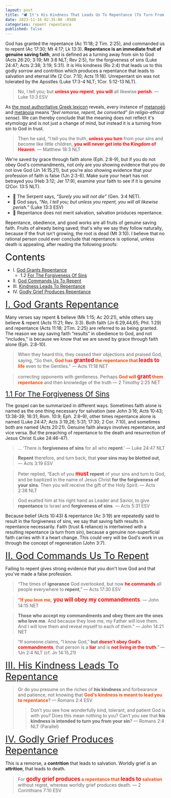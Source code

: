 ```yaml
---
layout: post
title: "🕊️ It's His Kindness That Leads Us To Repentance (To Turn From Our Sin)"
date: 2023-11-16 02:35:00 -0500
categories: repent repentance
published: false
---
```


<!-- God Has Granted The Repentance That Leads To Salvation -->

God has granted the repentance (Ac 11:18; 2 Tim. 2:25), and commanded us to repent (Ac 17:30; Mt 4:17; Lk 13:3). **Repentance is an immediate fruit of genuine saving faith**, and is defined as a turning away from sin to God (Acts 26:20; 3:19; Mt 3:8 NLT; Rev 2:5), for the forgiveness of sins (Luke 24:47; Acts 2:38; 3:19; 5:31). It is His kindness (Ro 2:4) that leads us to this godly sorrow and contrition which produces a repentance that leads to salvation and eternal life (2 Cor. 7:10; Acts 11:18). Unrepentant sin was not tolerated by the Apostles (Luke 17:3-4 NLT; 1Cor. 5:12-13 NLT).

> No, I tell you; but <span style="font-weight:bold;color:red;">unless you repent</span>, <span style="font-weight:bold;color:red;">you will</span> all likewise <span style="font-weight:bold;color:red;">perish</span>. &mdash; Luke 13:3 ESV

As [the most authoritative Greek lexicon](https://sevenshepherd.github.io/repentance/) reveals, every instance of [metanoéō](/assets/images/greek/metanoeo.png) and [metánoia](/assets/images/greek/metanoia.png) means *“feel remorse, repent, be converted” (in religio-ethical sense)*. We can thereby conclude that the meaning does not reflect it's etymology and is not just a change of mind, but instead it is a turning from sin to God in trust.

> Then he said, “I tell you the truth, <span style="font-weight:bold;color:red;">unless you turn</span> from your sins and become like little children, <span style="font-weight:bold;color:red;">you will never get into the Kingdom of Heaven</span>. &mdash; Matthew 18:3 NLT

We're saved by grace through faith alone (Eph. 2:8-9), but if you do not obey God's commandments, not only are you showing evidence that you do not love God (Jn 14:15,21), but you're also showing evidence that your profession of faith is false (1Jn 2:3-6). Make sure your heart has not betrayed you (Heb 3:12; Jer 17:9), examine your faith to see if it is genuine (2Cor. 13:5 NLT).

<!-- This does not conflict with *Sola Fide* or &ldquo;Faith Alone&rdquo; because repentance is an immediate fruit of genuine saving faith. Saving faith "results" in (**not** &ldquo;includes&rdquo;) obedience to God (Jn 14:15,21; 15:10; 1 Jn 2:3-6; 5:3-4) and good works that "follow after" (**not** merits) justification (James 2:14-26; Eph 2:10). **It's post-justification.** Once you're already saved, someone who was genuine about their faith would desire to repent. This article is teaching dispositions of the heart post-justification. -->

- 🐉 The Serpent says, *&ldquo;Surely you will not die&rdquo;* (Gen. 3:4 NET).
- 🍇 God says, *&ldquo;No, I tell you; but unless you repent, you will all likewise perish.&rdquo;* (Luke 13:3 ESV)
- 🧑 Repentance does not merit salvation, salvation produces repentance.

Repentance, obedience, and good works are all fruits of genuine saving faith. Fruits of already being saved; that's why we say they follow naturally, because if the fruit isn't growing, the root is dead (Mt 3:10). I believe that no rational person could ever conclude that repentance is optional, unless death is appealing, after reading the following proofs:

<!-- Repentance, obedience, and good works are all fruits of genuine saving faith. Fruits of already being saved; that's why we say they're not optional, because if the fruit isn't growing, the root is dead (Mt 3:10). I believe that no rational person could ever conclude that repentance is optional after reading the following proofs: -->

<a name="contents" style="font-size:2.1em;color:black;">Contents</a>

- I. <a href="#grants">God Grants Repentance</a>
    - 1.2 <a href="#sins">For The Forgiveness Of Sins</a>
- II. <a href="#commands">God Commands Us To Repent</a>
- III. <a href="#kindness">Kindness Leads To Repentance</a>
- IV. <a href="#grief">Godly Grief Produces Repentance</a>

<!-- - V. <a href="#led">You Don’t Want To Be Led To Salvation?</a> -->

<a name="grants" href="#contents" style="font-size:2.1em;">I. God Grants Repentance</a>

Many verses say repent & believe (Mk 1:15; Ac 20:21), while others say believe & repent (Acts 11:21; Rev. 3:3). Both faith (Jn 6:29,44,65; Phil. 1:29) and repentance (Acts 11:18; 2Tim. 2:25) are referred to as being granted. The reason we say saving faith &ldquo;results&rdquo; in obedience to God, and not &ldquo;includes,&rdquo; is because we know that we are saved by grace through faith alone (Eph. 2:8-10). 

> When they heard this, they ceased their objections and praised God, saying, “So then, <span style="font-weight:bold;color:orangered;">God has <span style="font-size:1.2em;color:red;">granted</span> the repentance that <span style="font-size:1.2em;color:red;">leads to</span> life</span> even to the Gentiles.” &mdash; Acts 11:18 NET

> correcting opponents with gentleness. Perhaps <span style="font-weight:bold;color:orangered;">God will <span style="font-size:1.2em;color:red;">grant</span> them repentance</span> and then knowledge of the truth &mdash; 2 Timothy 2:25 NET

<a name="sins" href="#contents" style="font-size:1.6em;">1.1 For The Forgiveness Of Sins</a>

The gospel can be summarized in different ways. Sometimes faith alone is named as the one thing necessary for salvation (see John 3:16; Acts 10:43; 13:38-39; 16:31; Rom. 10:9; Eph. 2:8–9), other times repentance alone is named (Luke 24:47; Acts 3:19,26; 5:31; 17:30; 2 Cor. 7:10), and sometimes both are named (Acts 20:21). Genuine faith always involves repentance, and vice versa. But the preaching of repentance to the death and resurrection of Jesus Christ (Luke 24:46-47).

> ... ‘There is **forgiveness of sins** for all who **repent**.’ &mdash; Luke 24:47 NLT

> **Repent** therefore, and turn back, that **your sins may be blotted out**, &mdash; Acts 3:19 ESV

> Peter replied, “Each of you <span style="font-size:1.2em;font-weight:bold;color:red;">must</span> **repent** of your sins and turn to God, and be baptized in the name of Jesus Christ **for the forgiveness of your sins**. Then you will receive the gift of the Holy Spirit. &mdash; Acts 2:38 NLT

> God exalted him at his right hand as Leader and Savior, to give **repentance** to Israel and **forgiveness of sins**. &mdash; Acts 5:31 ESV

Because belief (Acts 10:43) & repentance (Ac 3:19) are repeatedly said to result in the forgiveness of sins, we say that saving faith results in repentance necessarily. Faith (trust & reliance) is intertwined with a resulting repentance (a turn from sin), because a genuine non-superficial faith carries with it a heart change. This could very will be God's work in us through the concept of regeneration (John 3:7).

<a name="commands" href="#contents" style="font-size:2.1em;">II. God Commands Us To Repent</a>

Failing to repent gives strong evidence that you don't love God and that you've made a false profession.

<!-- Failing to repent is one of the best ways to give strong evidence that one does not love God (Ac 17:30; Jn 14:15,21), will die (Lk 13:3; Mt 18:3 NLT), made a false profession (Ac 17:30; 1Jn 2:4), and is not being led to salvation and eternal life (2 Cor. 7:10; Ac 11:18). -->

> &ldquo;The times of **ignorance** God overlooked, but now <span style="font-weight:bold;color:red;">he commands</span> all people everywhere to **repent**,&rdquo; &mdash; Acts 17:30 ESV

<!-- > “If you love me, <span style="font-size:1.2em;font-weight:bold;color:red;">you will</span> keep my commandments.&rdquo; &mdash; John 14:15 ESV -->

> <span style="font-weight:bold;color:orangered;">“If you love me,</span> <span style="font-size:1.2em;font-weight:bold;color:red;">you will obey my commandments</span>. &mdash; John 14:15 NET

> **Those who accept my commandments and obey them are the ones who love me**. And because they love me, my Father will love them. And I will love them and reveal myself to each of them.” &mdash; John 14:21 NET

> &ldquo;If someone claims, “I know God,” **but <span style="font-weight:bold;color:red;">doesn’t obey God’s commandments</span>**, that person is a <span style="font-weight:bold;color:red;">liar</span> and is <span style="font-weight:bold;color:red;">not living in the truth</span>.&rdquo; &mdash; 1Jn 2:4 NLT (cf. Jn 14:15,21)

<a name="kindness" href="#contents" style="font-size:2.1em;">III. His Kindness Leads To Repentance</a>

> Or do you presume on the riches of **his kindness** and forbearance and patience, not knowing that <span style="font-weight:bold;color:orangered;">God's kindness is meant to lead you to repentance</span>? &mdash; Romans 2:4 ESV
>> Don’t you see how wonderfully kind, tolerant, and patient God is with you? Does this mean nothing to you? Can’t you see that **his kindness is intended to turn you from your sin**? &mdash; Romans 2:4 NLT (Parallel)

<a name="grief" href="#contents" style="font-size:2.1em;">IV. Godly Grief Produces Repentance</a>

This is a remorse, a **contrition** that leads to salvation. Worldly grief is an **attrition**, that leads to death.

> For <span style="font-weight:bold;color:orangered;"><span style="font-size:1.2em;color:red;">godly grief produces</span> a repentance that <span style="font-size:1.2em;color:red;">leads to</span> salvation</span> without regret, whereas worldly grief produces death. &mdash; 2 Corinthians 7:10 ESV

<!-- There is only one more consideration; if repentance leads to salvation, and we are saved by faith alone, that would technically place repentance before faith. This poses a problem, if we place repentance before faith and it's not a work of God in us but rather something we do, then we've just done a work before being saved. The only way this isn't a work is if it's God's work of regeneration in us. We could also interpret this as meaning, that faith resulting in repentance leads to salvation-glorification. -->







<script>
    var refTagger = {
        settings: {
            bibleVersion: 'ESV'
        }
    }; 

    (function(d, t) {
        var n=d.querySelector('[nonce]');
        refTagger.settings.nonce = n && (n.nonce||n.getAttribute('nonce'));
        var g = d.createElement(t), s = d.getElementsByTagName(t)[0];
        g.src = 'https://api.reftagger.com/v2/RefTagger.js';
        g.nonce = refTagger.settings.nonce;
        s.parentNode.insertBefore(g, s);
    }(document, 'script'));
</script>